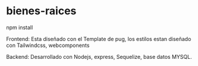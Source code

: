 # bienes-raices

npm install

Frontend: Esta diseñado con el Template de pug, los estilos estan diseñado con Tailwindcss, webcomponents

Backend: Desarrollado con Nodejs, express, Sequelize, base datos MYSQL.
